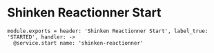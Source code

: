 
# Shinken Reactionner Start

    module.exports = header: 'Shinken Reactionner Start', label_true: 'STARTED', handler: ->
      @service.start name: 'shinken-reactionner'
